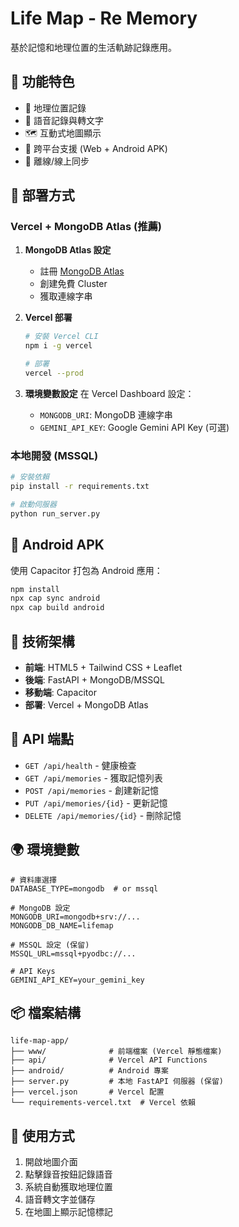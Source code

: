 # Life Map - Re Memory

基於記憶和地理位置的生活軌跡記錄應用。

## 🌟 功能特色

- 📍 地理位置記錄
- 🎤 語音記錄與轉文字
- 🗺️ 互動式地圖顯示
- 📱 跨平台支援 (Web + Android APK)
- 🔄 離線/線上同步

## 🚀 部署方式

### Vercel + MongoDB Atlas (推薦)

1. **MongoDB Atlas 設定**
   - 註冊 [MongoDB Atlas](https://cloud.mongodb.com/)
   - 創建免費 Cluster
   - 獲取連線字串

2. **Vercel 部署**
   ```bash
   # 安裝 Vercel CLI
   npm i -g vercel
   
   # 部署
   vercel --prod
   ```

3. **環境變數設定**
   在 Vercel Dashboard 設定：
   - `MONGODB_URI`: MongoDB 連線字串
   - `GEMINI_API_KEY`: Google Gemini API Key (可選)

### 本地開發 (MSSQL)

```bash
# 安裝依賴
pip install -r requirements.txt

# 啟動伺服器
python run_server.py
```

## 📱 Android APK

使用 Capacitor 打包為 Android 應用：

```bash
npm install
npx cap sync android
npx cap build android
```

## 🔧 技術架構

- **前端**: HTML5 + Tailwind CSS + Leaflet
- **後端**: FastAPI + MongoDB/MSSQL
- **移動端**: Capacitor
- **部署**: Vercel + MongoDB Atlas

## 📄 API 端點

- `GET /api/health` - 健康檢查
- `GET /api/memories` - 獲取記憶列表
- `POST /api/memories` - 創建新記憶
- `PUT /api/memories/{id}` - 更新記憶
- `DELETE /api/memories/{id}` - 刪除記憶

## 🌍 環境變數

```env
# 資料庫選擇
DATABASE_TYPE=mongodb  # or mssql

# MongoDB 設定
MONGODB_URI=mongodb+srv://...
MONGODB_DB_NAME=lifemap

# MSSQL 設定 (保留)
MSSQL_URL=mssql+pyodbc://...

# API Keys
GEMINI_API_KEY=your_gemini_key
```

## 📦 檔案結構

```
life-map-app/
├── www/              # 前端檔案 (Vercel 靜態檔案)
├── api/              # Vercel API Functions
├── android/          # Android 專案
├── server.py         # 本地 FastAPI 伺服器 (保留)
├── vercel.json       # Vercel 配置
└── requirements-vercel.txt  # Vercel 依賴
```

## 🎯 使用方式

1. 開啟地圖介面
2. 點擊錄音按鈕記錄語音
3. 系統自動獲取地理位置
4. 語音轉文字並儲存
5. 在地圖上顯示記憶標記